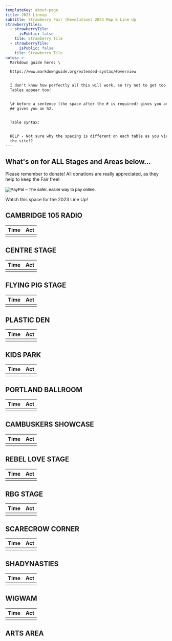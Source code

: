 ```yaml
---
templateKey: about-page
title: 2023 Lineup
subtitle: Strawberry Fair (Revolution) 2023 Map & Line Up
strawberryTiles:
  - strawberryTile:
      isPublic: false
    tile: Strawberry Tile
  - strawberryTile:
      isPublic: false
    tile: Strawberry Tile
notes: >-
  Markdown guide here: \

  https://www.markdownguide.org/extended-syntax/#overview


  I don't know how perfectly all this will work, so try not to get too fancy.
  Tables appear too! 


  \# before a sentence (the space after the # is required) gives you an H1. To
  ## gives you an h2. 


  Table syntax:


  HELP - Not sure why the spacing is different on each table as you view it on
  the site!?
---
```

## What's on for ALL Stages and Areas below...

Please remember to donate! All donations are really appreciated, as they help to keep the Fair free! 

<form target="_top" action="https://www.paypal.com/cgi-bin/webscr" method="post"><input type="hidden" name="cmd" value="_s-xclick" /> <input type="hidden" name="hosted_button_id" value="TX2E4BTL9HENG" /> <input type="image" alt="PayPal &ndash; The safer, easier way to pay online." border="0" name="submit" src="https://www.paypalobjects.com/en_GB/i/btn/btn_donate_SM.gif" /> <img width="1" alt="" height="1" border="0" src="https://www.paypalobjects.com/en_GB/i/scr/pixel.gif" /></form>

Watch this space for the 2023 Line Up!

## CAMBRIDGE 105 RADIO

| Time | Act |
| ---- | --- |
|      |     |

## CENTRE STAGE

| Time | Act |
| ---- | --- |
|      |     |

## FLYING PIG STAGE

| Time | Act |
| ---- | --- |
|      |     |

## PLASTIC DEN

| Time | Act |
| ---- | --- |
|      |     |

## KIDS PARK

| Time | Act |
| ---- | --- |
|      |     |

## PORTLAND BALLROOM

| Time | Act |
| ---- | --- |
|      |     |

## CAMBUSKERS SHOWCASE

| Time | Act |
| ---- | --- |
|      |     |

## REBEL LOVE STAGE

| Time | Act |
| ---- | --- |
|      |     |

## RBG STAGE

| Time | Act |
| ---- | --- |
|      |     |

## SCARECROW CORNER

| Time | Act |
| ---- | --- |
|      |     |

## SHADYNASTIES

| Time | Act |
| ---- | --- |
|      |     |

## WIGWAM

| Time | Act |
| ---- | --- |
|      |     |

## ARTS AREA
